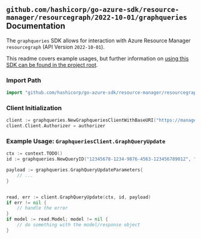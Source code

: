 
## `github.com/hashicorp/go-azure-sdk/resource-manager/resourcegraph/2022-10-01/graphqueries` Documentation

The `graphqueries` SDK allows for interaction with Azure Resource Manager `resourcegraph` (API Version `2022-10-01`).

This readme covers example usages, but further information on [using this SDK can be found in the project root](https://github.com/hashicorp/go-azure-sdk/tree/main/docs).

### Import Path

```go
import "github.com/hashicorp/go-azure-sdk/resource-manager/resourcegraph/2022-10-01/graphqueries"
```


### Client Initialization

```go
client := graphqueries.NewGraphqueriesClientWithBaseURI("https://management.azure.com")
client.Client.Authorizer = authorizer
```


### Example Usage: `GraphqueriesClient.GraphQueryUpdate`

```go
ctx := context.TODO()
id := graphqueries.NewQueryID("12345678-1234-9876-4563-123456789012", "example-resource-group", "queryName")

payload := graphqueries.GraphQueryUpdateParameters{
	// ...
}


read, err := client.GraphQueryUpdate(ctx, id, payload)
if err != nil {
	// handle the error
}
if model := read.Model; model != nil {
	// do something with the model/response object
}
```

